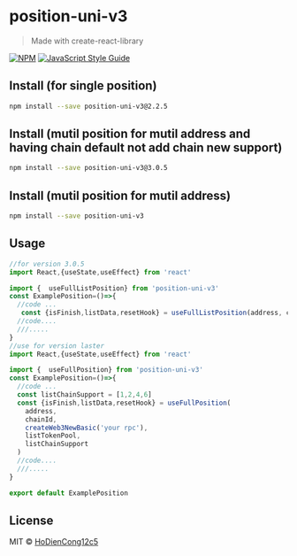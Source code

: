 # position-uni-v3

> Made with create-react-library

[![NPM](https://img.shields.io/npm/v/position-uni-v3.svg)](https://www.npmjs.com/package/position-uni-v3) [![JavaScript Style Guide](https://img.shields.io/badge/code_style-standard-brightgreen.svg)](https://standardjs.com)

## Install (for single position)

```bash
npm install --save position-uni-v3@2.2.5
```
## Install (mutil position for mutil address and having chain default not add chain new support)

```bash
npm install --save position-uni-v3@3.0.5
```
## Install (mutil position for mutil address)

```bash
npm install --save position-uni-v3
```

## Usage

```jsx 
//for version 3.0.5
import React,{useState,useEffect} from 'react'

import {  useFullListPosition} from 'position-uni-v3'
const ExamplePosition=()=>{
  //code ...
   const {isFinish,listData,resetHook} = useFullListPosition(address, chainId, listTokenPool)
  //code....
  ///.....
}
//use for version laster
import React,{useState,useEffect} from 'react'

import {  useFullPosition} from 'position-uni-v3'
const ExamplePosition=()=>{
  //code ...
  const listChainSupport = [1,2,4,6]
  const {isFinish,listData,resetHook} = useFullPosition(
    address,
    chainId,
    createWeb3NewBasic('your rpc'),
    listTokenPool,
    listChainSupport
  )
  //code....
  ///.....
}

export default ExamplePosition

```

## License

MIT © [HoDienCong12c5](https://github.com/HoDienCong12c5)
